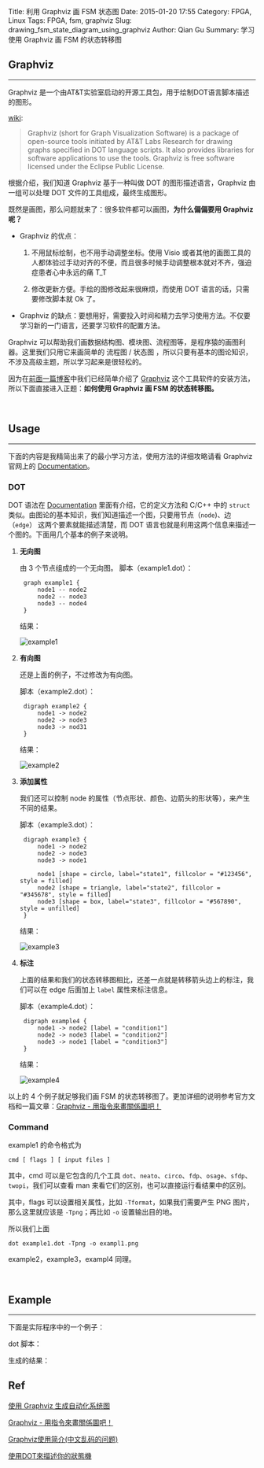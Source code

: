 Title: 利用 Graphviz 画 FSM 状态图
Date: 2015-01-20 17:55
Category: FPGA, Linux
Tags: FPGA, fsm, graphviz
Slug: drawing_fsm_state_diagram_using_graphviz
Author: Qian Gu
Summary: 学习使用 Graphviz 画 FSM 的状态转移图

## Graphviz
* * *

Graphviz 是一个由AT&T实验室启动的开源工具包，用于绘制DOT语言脚本描述的图形。

[wiki][wiki]:

> Graphviz (short for Graph Visualization Software) is a package of open-source tools initiated by AT&T Labs Research for drawing graphs specified in DOT language scripts. It also provides libraries for software applications to use the tools. Graphviz is free software licensed under the Eclipse Public License.

根据介绍，我们知道 Graphviz 基于一种叫做 DOT 的图形描述语言，Graphviz 由一组可以处理 DOT 文件的工具组成，最终生成图形。

既然是画图，那么问题就来了：很多软件都可以画图，**为什么偏偏要用 Graphviz 呢？**

+ Graphviz 的优点：

	1. 不用鼠标绘制，也不用手动调整坐标。使用 Visio 或者其他的画图工具的人都体验过手动对齐的不便，而且很多时候手动调整根本就对不齐，强迫症患者心中永远的痛 T_T

	2. 修改更新方便。手绘的图修改起来很麻烦，而使用 DOT 语言的话，只需要修改脚本就 Ok 了。

+ Graphviz 的缺点：要想用好，需要投入时间和精力去学习使用方法。不仅要学习新的一门语言，还要学习软件的配置方法。

Graphviz 可以帮助我们画数据结构图、模块图、流程图等，是程序猿的画图利器。这里我们只用它来画简单的 流程图 / 状态图 ，所以只要有基本的图论知识，不涉及高级主题，所以学习起来是很轻松的。

因为在[前面一篇博客][article1]中我们已经简单介绍了 [Graphviz][graphviz] 这个工具软件的安装方法，所以下面直接进入正题：**如何使用 Graphviz 画 FSM 的状态转移图。**

[article1]: http://guqian110.github.io/pages/2015/01/11/how_to_analyse_code_elegantly.html
[graphviz]: http://www.graphviz.org/
[wiki]: http://en.wikipedia.org/wiki/Graphviz

<br>

## Usage
* * *

下面的内容是我精简出来了的最小学习方法，使用方法的详细攻略请看 Graphviz 官网上的 [Documentation][documentation]。

### DOT

DOT 语法在 [Documentation][documentation] 里面有介绍，它的定义方法和 C/C++ 中的 `struct` 类似。由图论的基本知识，我们知道描述一个图，只要用节点（`node`)、边（`edge`） 这两个要素就能描述清楚，而 DOT 语言也就是利用这两个信息来描述一个图的。下面用几个基本的例子来说明。

1. **无向图**

	由 3 个节点组成的一个无向图。
	脚本（example1.dot）：

		graph example1 {
			node1 -- node2
			node2 -- node3
			node3 -- node4
		}

	结果：

	![example1](/images/drawing-fsm-state-diagram-using-graphviz/example1.png)


2. **有向图**

	还是上面的例子，不过修改为有向图。

	脚本（example2.dot）：

		digraph example2 {
			node1 -> node2
			node2 -> node3
			node3 -> nod31
		}

	结果：

	![example2](/images/drawing-fsm-state-diagram-using-graphviz/example2.png)


3. **添加属性**

	我们还可以控制 node 的属性（节点形状、颜色、边箭头的形状等），来产生不同的结果。

	脚本（example3.dot）：

		digraph example3 {
			node1 -> node2
			node2 -> node3
			node3 -> node1

			node1 [shape = circle, label="state1", fillcolor = "#123456", style = filled]
			node2 [shape = triangle, label="state2", fillcolor = "#345678", style = filled]
			node3 [shape = box, label="state3", fillcolor = "#567890", style = unfilled]
		}

	结果：

	![example3](/images/drawing-fsm-state-diagram-using-graphviz/example3.png)

4. **标注**

	上面的结果和我们的状态转移图相比，还差一点就是转移箭头边上的标注，我们可以在 edge 后面加上 `label` 属性来标注信息。

	脚本（example4.dot）：

		digraph example4 {
			node1 -> node2 [label = "condition1"]
			node2 -> node3 [label = "condition2"]
			node3 -> node1 [label = "condition3"]
		}

	结果：

	![example4](/images/drawing-fsm-state-diagram-using-graphviz/example4.png)

以上的 4 个例子就足够我们画 FSM 的状态转移图了。更加详细的说明参考官方文档和一篇文章：[Graphviz - 用指令來畫關係圖吧！][article2]

### Command

example1 的命令格式为

	cmd [ flags ] [ input files ]

其中，cmd 可以是它包含的几个工具 `dot`、`neato`、`circo`、`fdp`、`osage`、`sfdp`、`twopi`，我们可以查看 man <cmd> 来看它们的区别，也可以直接运行看结果中的区别。

其中，flags 可以设置相关属性，比如 `-Tformat`，如果我们需要产生 PNG 图片，那么这里就应该是 `-Tpng`；再比如 `-o` 设置输出目的地。

所以我们上面

	dot example1.dot -Tpng -o exampl1.png

example2，example3，exampl4 同理。

[documentation]: http://www.graphviz.org/Documentation.php
[article2]: http://www.openfoundry.org/en/foss-programs/8820-graphviz-

<br>

## Example
* * *

下面是实际程序中的一个例子：

dot 脚本：

生成的结果：



## Ref

[使用 Graphviz 生成自动化系统图](http://www.ibm.com/developerworks/cn/aix/library/au-aix-graphviz/)

[Graphviz - 用指令來畫關係圖吧！][article2]

[Graphviz使用简介(中文乱码的问题)](http://blog.163.com/prevBlogPerma.do?host=lockriver&srl=487232242010101761749383&mode=prev)

[使用DOT來描述你的狀態機](http://gary-digital.blogspot.com/2006/08/dot.html)
